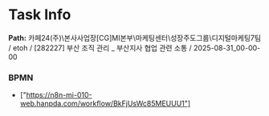 # Task Info

**Path:** 카페24(주)\본사사업장\[CG]MI본부\마케팅센터\성장주도그룹\디지털마케팅7팀 / etoh / [282227] 부산 조직 관리 _ 부산지사 협업 관련 소통 / 2025-08-31_00-00-00

### BPMN
- ["https://n8n-mi-010-web.hanpda.com/workflow/BkFjUsWc85MEUUU1"]

